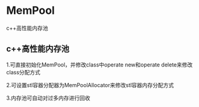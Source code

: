 # MemPool
c++高性能内存池

## c++高性能内存池
1.可直接初始化MemPool，并修改class中operate new和operate delete来修改class分配方式

2.可设置stl容器分配器为MemPoolAllocator来修改stl容器内存分配方式

3.内存池可自动对过多内存进行回收
